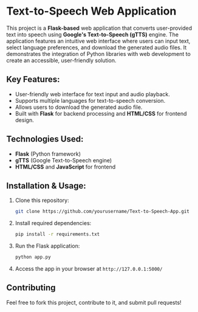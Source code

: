 # Text-to-Speech Web Application

This project is a **Flask-based** web application that converts user-provided text into speech using **Google's Text-to-Speech (gTTS)** engine. The application features an intuitive web interface where users can input text, select language preferences, and download the generated audio files. It demonstrates the integration of Python libraries with web development to create an accessible, user-friendly solution.

## Key Features:

- User-friendly web interface for text input and audio playback.
- Supports multiple languages for text-to-speech conversion.
- Allows users to download the generated audio file.
- Built with **Flask** for backend processing and **HTML/CSS** for frontend design.

## Technologies Used:

- **Flask** (Python framework)
- **gTTS** (Google Text-to-Speech engine)
- **HTML/CSS** and **JavaScript** for frontend

## Installation & Usage:

1. Clone this repository:
    ```bash
    git clone https://github.com/yourusername/Text-to-Speech-App.git
    ```

2. Install required dependencies:
    ```bash
    pip install -r requirements.txt
    ```

3. Run the Flask application:
    ```bash
    python app.py
    ```

4. Access the app in your browser at `http://127.0.0.1:5000/`

## Contributing

Feel free to fork this project, contribute to it, and submit pull requests!
